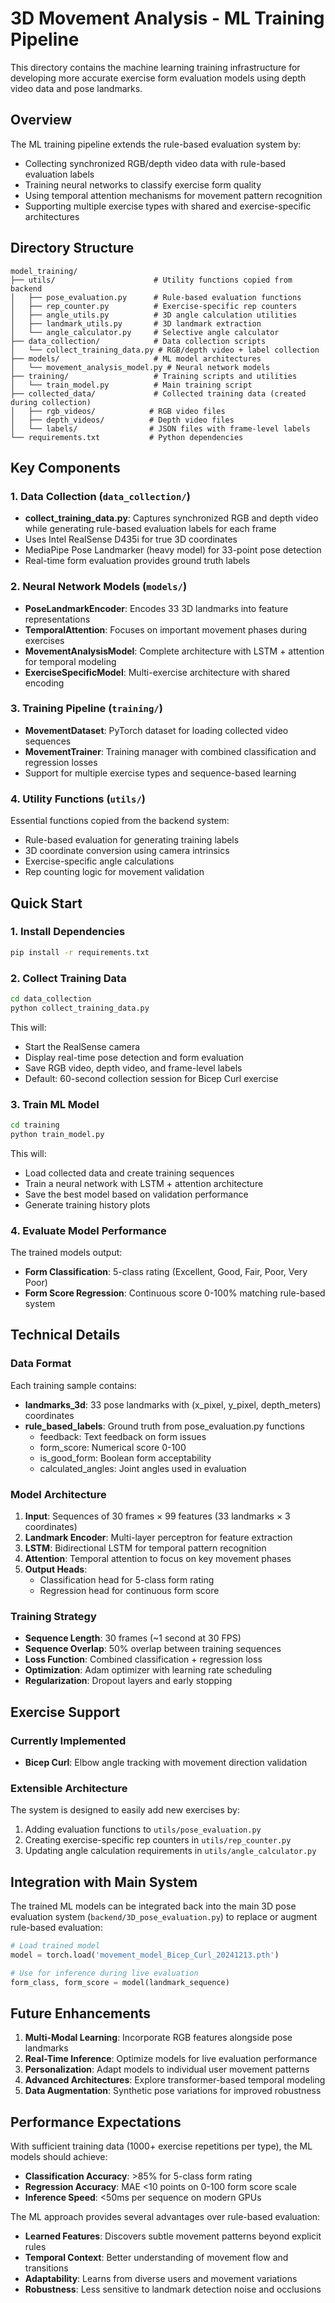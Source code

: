 # 3D Movement Analysis - ML Training Pipeline

This directory contains the machine learning training infrastructure for developing more accurate exercise form evaluation models using depth video data and pose landmarks.

## Overview

The ML training pipeline extends the rule-based evaluation system by:

- Collecting synchronized RGB/depth video data with rule-based evaluation labels
- Training neural networks to classify exercise form quality
- Using temporal attention mechanisms for movement pattern recognition
- Supporting multiple exercise types with shared and exercise-specific architectures

## Directory Structure

```
model_training/
├── utils/                      # Utility functions copied from backend
│   ├── pose_evaluation.py      # Rule-based evaluation functions
│   ├── rep_counter.py          # Exercise-specific rep counters
│   ├── angle_utils.py          # 3D angle calculation utilities
│   ├── landmark_utils.py       # 3D landmark extraction
│   └── angle_calculator.py     # Selective angle calculator
├── data_collection/            # Data collection scripts
│   └── collect_training_data.py # RGB/depth video + label collection
├── models/                     # ML model architectures
│   └── movement_analysis_model.py # Neural network models
├── training/                   # Training scripts and utilities
│   └── train_model.py          # Main training script
├── collected_data/             # Collected training data (created during collection)
│   ├── rgb_videos/            # RGB video files
│   ├── depth_videos/          # Depth video files
│   └── labels/                # JSON files with frame-level labels
└── requirements.txt           # Python dependencies
```

## Key Components

### 1. Data Collection (`data_collection/`)

- **collect_training_data.py**: Captures synchronized RGB and depth video while generating rule-based evaluation labels for each frame
- Uses Intel RealSense D435i for true 3D coordinates
- MediaPipe Pose Landmarker (heavy model) for 33-point pose detection
- Real-time form evaluation provides ground truth labels

### 2. Neural Network Models (`models/`)

- **PoseLandmarkEncoder**: Encodes 33 3D landmarks into feature representations
- **TemporalAttention**: Focuses on important movement phases during exercises
- **MovementAnalysisModel**: Complete architecture with LSTM + attention for temporal modeling
- **ExerciseSpecificModel**: Multi-exercise architecture with shared encoding

### 3. Training Pipeline (`training/`)

- **MovementDataset**: PyTorch dataset for loading collected video sequences
- **MovementTrainer**: Training manager with combined classification and regression losses
- Support for multiple exercise types and sequence-based learning

### 4. Utility Functions (`utils/`)

Essential functions copied from the backend system:

- Rule-based evaluation for generating training labels
- 3D coordinate conversion using camera intrinsics
- Exercise-specific angle calculations
- Rep counting logic for movement validation

## Quick Start

### 1. Install Dependencies

```bash
pip install -r requirements.txt
```

### 2. Collect Training Data

```bash
cd data_collection
python collect_training_data.py
```

This will:

- Start the RealSense camera
- Display real-time pose detection and form evaluation
- Save RGB video, depth video, and frame-level labels
- Default: 60-second collection session for Bicep Curl exercise

### 3. Train ML Model

```bash
cd training
python train_model.py
```

This will:

- Load collected data and create training sequences
- Train a neural network with LSTM + attention architecture
- Save the best model based on validation performance
- Generate training history plots

### 4. Evaluate Model Performance

The trained models output:

- **Form Classification**: 5-class rating (Excellent, Good, Fair, Poor, Very Poor)
- **Form Score Regression**: Continuous score 0-100% matching rule-based system

## Technical Details

### Data Format

Each training sample contains:

- **landmarks_3d**: 33 pose landmarks with (x_pixel, y_pixel, depth_meters) coordinates
- **rule_based_labels**: Ground truth from pose_evaluation.py functions
  - feedback: Text feedback on form issues
  - form_score: Numerical score 0-100
  - is_good_form: Boolean form acceptability
  - calculated_angles: Joint angles used in evaluation

### Model Architecture

1. **Input**: Sequences of 30 frames × 99 features (33 landmarks × 3 coordinates)
2. **Landmark Encoder**: Multi-layer perceptron for feature extraction
3. **LSTM**: Bidirectional LSTM for temporal pattern recognition
4. **Attention**: Temporal attention to focus on key movement phases
5. **Output Heads**:
   - Classification head for 5-class form rating
   - Regression head for continuous form score

### Training Strategy

- **Sequence Length**: 30 frames (~1 second at 30 FPS)
- **Sequence Overlap**: 50% overlap between training sequences
- **Loss Function**: Combined classification + regression loss
- **Optimization**: Adam optimizer with learning rate scheduling
- **Regularization**: Dropout layers and early stopping

## Exercise Support

### Currently Implemented

- **Bicep Curl**: Elbow angle tracking with movement direction validation

### Extensible Architecture

The system is designed to easily add new exercises by:

1. Adding evaluation functions to `utils/pose_evaluation.py`
2. Creating exercise-specific rep counters in `utils/rep_counter.py`
3. Updating angle calculation requirements in `utils/angle_calculator.py`

## Integration with Main System

The trained ML models can be integrated back into the main 3D pose evaluation system (`backend/3D_pose_evaluation.py`) to replace or augment rule-based evaluation:

```python
# Load trained model
model = torch.load('movement_model_Bicep_Curl_20241213.pth')

# Use for inference during live evaluation
form_class, form_score = model(landmark_sequence)
```

## Future Enhancements

1. **Multi-Modal Learning**: Incorporate RGB features alongside pose landmarks
2. **Real-Time Inference**: Optimize models for live evaluation performance
3. **Personalization**: Adapt models to individual user movement patterns
4. **Advanced Architectures**: Explore transformer-based temporal modeling
5. **Data Augmentation**: Synthetic pose variations for improved robustness

## Performance Expectations

With sufficient training data (1000+ exercise repetitions per type), the ML models should achieve:

- **Classification Accuracy**: >85% for 5-class form rating
- **Regression Accuracy**: MAE <10 points on 0-100 form score scale
- **Inference Speed**: <50ms per sequence on modern GPUs

The ML approach provides several advantages over rule-based evaluation:

- **Learned Features**: Discovers subtle movement patterns beyond explicit rules
- **Temporal Context**: Better understanding of movement flow and transitions
- **Adaptability**: Learns from diverse users and movement variations
- **Robustness**: Less sensitive to landmark detection noise and occlusions
